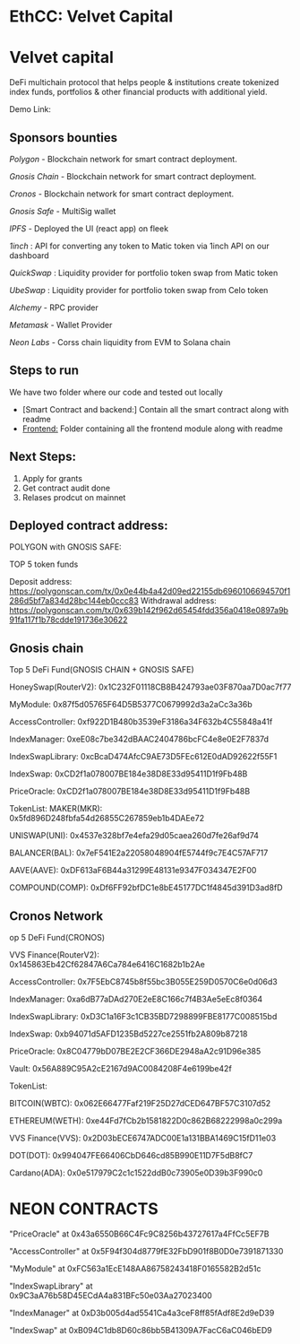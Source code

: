 # EthCC: Velvet Capital

# Velvet capital

DeFi multichain protocol that helps people & institutions create tokenized index funds, portfolios & other financial products with additional yield.

Demo Link:

## Sponsors bounties

_Polygon_ - Blockchain network for smart contract deployment.

_Gnosis Chain_ - Blockchain network for smart contract deployment.

_Cronos_ - Blockchain network for smart contract deployment.

_Gnosis Safe_ - MultiSig wallet

_IPFS_ - Deployed the UI (react app) on fleek

_1inch_ : API for converting any token to Matic token via 1inch API on our dashboard

_QuickSwap_ : Liquidity provider for portfolio token swap from Matic token

_UbeSwap_ : Liquidity provider for portfolio token swap from Celo token

_Alchemy_ - RPC provider

_Metamask_ - Wallet Provider

_Neon Labs_ - Corss chain liquidity from EVM to Solana chain

## Steps to run

We have two folder where our code and tested out locally

- [Smart Contract and backend:] Contain all the smart contract along with readme
- [Frontend:]() Folder containing all the frontend module along with readme

## Next Steps:

1. Apply for grants
2. Get contract audit done
3. Relases prodcut on mainnet

## Deployed contract address:

POLYGON with GNOSIS SAFE:

TOP 5 token funds

Deposit address: https://polygonscan.com/tx/0x0e44b4a42d09ed22155db6960106694570f1286d5bf7a834d28bc144eb0ccc83
Withdrawal address: https://polygonscan.com/tx/0x639b142f962d65454fdd356a0418e0897a9b91fa117f1b78cdde191736e30622

## Gnosis chain

Top 5 DeFi Fund(GNOSIS CHAIN + GNOSIS SAFE)

HoneySwap(RouterV2): 0x1C232F01118CB8B424793ae03F870aa7D0ac7f77

MyModule: 0x87f5d05765F64D5B5377C0679992d3a2aCc3a36b

AccessController: 0xf922D1B480b3539eF3186a34F632b4C55848a41f

IndexManager: 0xeE08c7be342dBAAC2404786bcFC4e8e0E2F7837d

IndexSwapLibrary: 0xcBcaD474AfcC9AE73D5FEc612E0dAD92622f55F1

IndexSwap: 0xCD2f1a078007BE184e38D8E33d95411D1f9Fb48B

PriceOracle: 0xCD2f1a078007BE184e38D8E33d95411D1f9Fb48B

TokenList:
MAKER(MKR): 0x5fd896D248fbfa54d26855C267859eb1b4DAEe72

UNISWAP(UNI): 0x4537e328bf7e4efa29d05caea260d7fe26af9d74

BALANCER(BAL): 0x7eF541E2a22058048904fE5744f9c7E4C57AF717

AAVE(AAVE): 0xDF613aF6B44a31299E48131e9347F034347E2F00

COMPOUND(COMP): 0xDf6FF92bfDC1e8bE45177DC1f4845d391D3ad8fD

## Cronos Network

op 5 DeFi Fund(CRONOS)


VVS Finance(RouterV2): 0x145863Eb42Cf62847A6Ca784e6416C1682b1b2Ae

AccessController: 0x7F5EbC8745b8f55bc3B055E259D0570C6e0d06d3

IndexManager: 0xa6dB77aDAd270E2eE8C166c7f4B3Ae5eEc8f0364

IndexSwapLibrary: 0xD3C1a16F3c1CB35BD7298899FBE8177C008515bd

IndexSwap: 0xb94071d5AFD1235Bd5227ce2551fb2A809b87218

PriceOracle: 0x8C04779bD07BE2E2CF366DE2948aA2c91D96e385

Vault: 0x56A889C95A2cE2167d9AC0084208F4e6199be42f

TokenList:

BITCOIN(WBTC): 0x062E66477Faf219F25D27dCED647BF57C3107d52

ETHEREUM(WETH): 0xe44Fd7fCb2b1581822D0c862B68222998a0c299a

VVS Finance(VVS): 0x2D03bECE6747ADC00E1a131BBA1469C15fD11e03

DOT(DOT): 0x994047FE66406CbD646cd85B990E11D7F5dB8fC7

Cardano(ADA): 0x0e517979C2c1c1522ddB0c73905e0D39b3F990c0

# NEON CONTRACTS


"PriceOracle" at 0x43a6550B66C4Fc9C8256b43727617a4FfCc5EF7B <br>

"AccessController" at 0x5F94f304d8779fE32FbD901f8B0D0e7391871330 <br>

"MyModule" at 0xFC563a1EcE148AA86758243418F0165582B2d51c <br>

"IndexSwapLibrary" at 0x9C3aA76b58D45ECdA4a831BFc50e03Aa27023400 <br>

"IndexManager" at 0xD3b005d4ad5541Ca4a3ceF8ff85fAdf8E2d9eD39 <br>

"IndexSwap" at 0xB094C1db8D60c86bb5B41309A7FacC6aC046bED9 <br>

